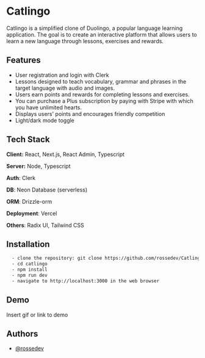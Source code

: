 
# Catlingo

Catlingo is a simplified clone of Duolingo, a popular language learning application. The goal is to create an interactive platform that allows users to learn a new language through lessons, exercises and rewards.




## Features

- User registration and login with Clerk
- Lessons designed to teach vocabulary, grammar and phrases in the target language with audio and images.
-  Users earn points and rewards for completing lessons and exercises.
- You can purchase a Plus subscription by paying with Stripe with which you have unlimited hearts.
- Displays users' points and encourages friendly competition
- Light/dark mode toggle



## Tech Stack

**Client:** React, Next.js, React Admin, Typescript

**Server:** Node, Typescript

**Auth**: Clerk

**DB**: Neon Database (serverless)

**ORM**: Drizzle-orm

**Deployment**: Vercel

**Others**: Radix UI, Tailwind CSS
## Installation

```bash
  - clone the repository: git clone https://github.com/rossedev/Catlingo.git
  - cd catlingo
  - npm install
  - npm run dev
  - navigate to http://localhost:3000 in the web browser
```
    
## Demo

Insert gif or link to demo


## Authors

- [@rossedev](https://www.github.com/rossedev)

